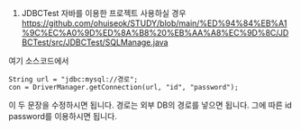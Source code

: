 1. JDBCTest
자바를 이용한 프로젝트 
사용하실 경우
https://github.com/ohuiseok/STUDY/blob/main/%ED%94%84%EB%A1%9C%EC%A0%9D%ED%8A%B8%20%EB%AA%A8%EC%9D%8C/JDBCTest/src/JDBCTest/SQLManage.java

여기 소스코드에서 
```
String url = "jdbc:mysql://경로";
con = DriverManager.getConnection(url, "id", "password");
```
이 두 문장을 수정하시면 됩니다. 경로는 외부 DB의 경로를 넣으면 됩니다. 그에 따른 id password를 이용하시면 됩니다. 

